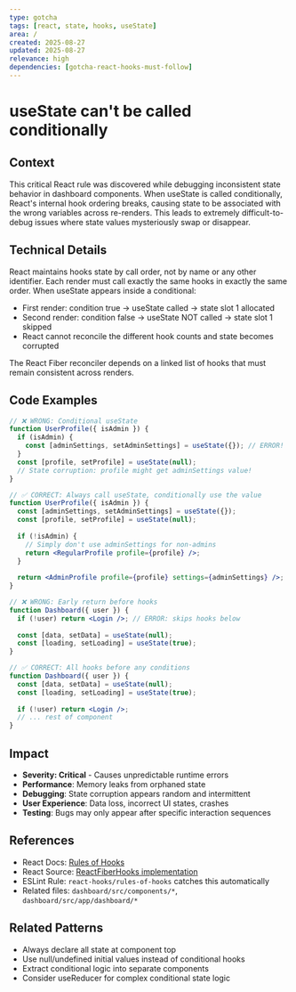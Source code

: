 ```yaml
---
type: gotcha
tags: [react, state, hooks, useState]
area: /
created: 2025-08-27
updated: 2025-08-27
relevance: high
dependencies: [gotcha-react-hooks-must-follow]
---
```


# useState can't be called conditionally

## Context
This critical React rule was discovered while debugging inconsistent state behavior in dashboard components. When useState is called conditionally, React's internal hook ordering breaks, causing state to be associated with the wrong variables across re-renders. This leads to extremely difficult-to-debug issues where state values mysteriously swap or disappear.

## Technical Details
React maintains hooks state by call order, not by name or any other identifier. Each render must call exactly the same hooks in exactly the same order. When useState appears inside a conditional:
- First render: condition true → useState called → state slot 1 allocated
- Second render: condition false → useState NOT called → state slot 1 skipped
- React cannot reconcile the different hook counts and state becomes corrupted

The React Fiber reconciler depends on a linked list of hooks that must remain consistent across renders.

## Code Examples
```jsx
// ❌ WRONG: Conditional useState
function UserProfile({ isAdmin }) {
  if (isAdmin) {
    const [adminSettings, setAdminSettings] = useState({}); // ERROR!
  }
  const [profile, setProfile] = useState(null);
  // State corruption: profile might get adminSettings value!
}

// ✅ CORRECT: Always call useState, conditionally use the value
function UserProfile({ isAdmin }) {
  const [adminSettings, setAdminSettings] = useState({});
  const [profile, setProfile] = useState(null);
  
  if (!isAdmin) {
    // Simply don't use adminSettings for non-admins
    return <RegularProfile profile={profile} />;
  }
  
  return <AdminProfile profile={profile} settings={adminSettings} />;
}

// ❌ WRONG: Early return before hooks
function Dashboard({ user }) {
  if (!user) return <Login />; // ERROR: skips hooks below
  
  const [data, setData] = useState(null);
  const [loading, setLoading] = useState(true);
}

// ✅ CORRECT: All hooks before any conditions
function Dashboard({ user }) {
  const [data, setData] = useState(null);
  const [loading, setLoading] = useState(true);
  
  if (!user) return <Login />;
  // ... rest of component
}
```

## Impact
- **Severity: Critical** - Causes unpredictable runtime errors
- **Performance**: Memory leaks from orphaned state
- **Debugging**: State corruption appears random and intermittent
- **User Experience**: Data loss, incorrect UI states, crashes
- **Testing**: Bugs may only appear after specific interaction sequences

## References
- React Docs: [Rules of Hooks](https://react.dev/warnings/invalid-hook-call-warning#breaking-rules-of-hooks)
- React Source: [ReactFiberHooks implementation](https://github.com/facebook/react/blob/main/packages/react-reconciler/src/ReactFiberHooks.js)
- ESLint Rule: `react-hooks/rules-of-hooks` catches this automatically
- Related files: `dashboard/src/components/*`, `dashboard/src/app/dashboard/*`

## Related Patterns
- Always declare all state at component top
- Use null/undefined initial values instead of conditional hooks
- Extract conditional logic into separate components
- Consider useReducer for complex conditional state logic